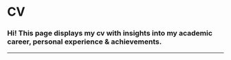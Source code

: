 # CV
### Hi! This page displays my cv with insights into my academic career, personal experience & achievements.
___________
